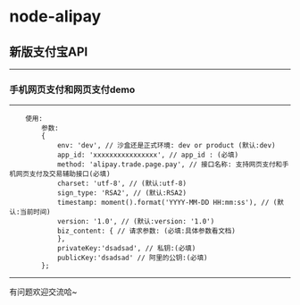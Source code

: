 # node-alipay

## 新版支付宝API

****************************************************************************************

### 手机网页支付和网页支付demo

****************************************************************************************
```
	使用:
		参数:
		{
			env: 'dev', // 沙盒还是正式环境: dev or product (默认:dev)
			app_id: 'xxxxxxxxxxxxxxxx', // app_id : (必填)
			method: 'alipay.trade.page.pay', // 接口名称: 支持网页支付和手机网页支付及交易辅助接口(必填)
			charset: 'utf-8', // (默认:utf-8)
			sign_type: 'RSA2', // (默认:RSA2)
			timestamp: moment().format('YYYY-MM-DD HH:mm:ss'), // (默认:当前时间)
			version: '1.0', // (默认:version: '1.0')
			biz_content: { // 请求参数: (必填:具体参数看文档)
			},
			privateKey:'dsadsad', // 私钥:(必填)
			publicKey:'dsadsad' // 阿里的公钥:(必填)
		};
```
****************************************************************************************
有问题欢迎交流哈~
